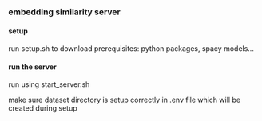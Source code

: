 ### embedding similarity server

#### setup
run setup.sh to download prerequisites: python packages, spacy models...

#### run the server
run using start_server.sh

make sure dataset directory is setup correctly in .env file which
will be created during setup



